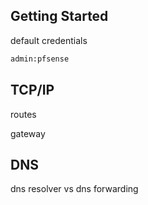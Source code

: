 ## Getting Started

default credentials
```bash
admin:pfsense
```

## TCP/IP

routes

gateway

## DNS

dns resolver vs dns forwarding